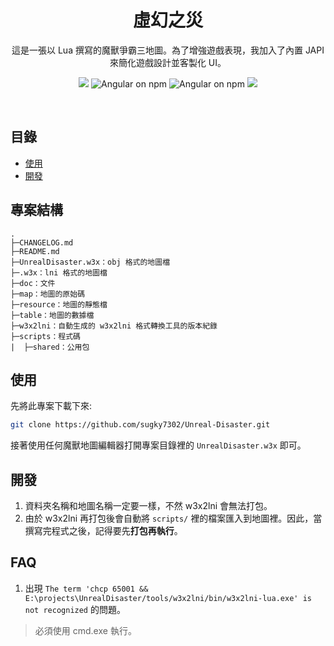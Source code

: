 <h1 align=center>虛幻之災</h1>
<p align=center>這是一張以 Lua 撰寫的魔獸爭霸三地圖。為了增強遊戲表現，我加入了內置 JAPI 來簡化遊戲設計並客製化 UI。</p>
<p align="center">
    <img src="https://img.shields.io/badge/platform-War3-blue"/>
    <img src="https://img.shields.io/badge/lua-5.4-yellow" alt="Angular on npm" />
    <img src="https://img.shields.io/badge/ydwe-1.32.13-yellow" alt="Angular on npm" />
    <img src="https://img.shields.io/badge/release-0.2.0-brightgreen">
</p>
<br/>

## 目錄
- [使用](#使用)
- [開發](#開發)

## 專案結構
```
.
├─CHANGELOG.md
├─README.md
├─UnrealDisaster.w3x：obj 格式的地圖檔
├─.w3x：lni 格式的地圖檔
├─doc：文件
├─map：地圖的原始碼
├─resource：地圖的靜態檔
├─table：地圖的數據檔
├─w3x2lni：自動生成的 w3x2lni 格式轉換工具的版本紀錄
├─scripts：程式碼
|  ├─shared：公用包
```

## 使用
先將此專案下載下來:
```sh
git clone https://github.com/sugky7302/Unreal-Disaster.git
```
接著使用任何魔獸地圖編輯器打開專案目錄裡的 `UnrealDisaster.w3x` 即可。

## 開發
1. 資料夾名稱和地圖名稱一定要一樣，不然 w3x2lni 會無法打包。
2. 由於 w3x2lni 再打包後會自動將 `scripts/` 裡的檔案匯入到地圖裡。因此，當撰寫完程式之後，記得要先**打包再執行**。

## FAQ
1. 出現 `The term 'chcp 65001 && E:\projects\UnrealDisaster/tools/w3x2lni/bin/w3x2lni-lua.exe' is not recognized` 的問題。
>必須使用 cmd.exe 執行。